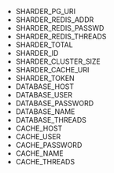 - SHARDER_PG_URI
- SHARDER_REDIS_ADDR
- SHARDER_REDIS_PASSWD
- SHARDER_REDIS_THREADS
- SHARDER_TOTAL
- SHARDER_ID
- SHARDER_CLUSTER_SIZE
- SHARDER_CACHE_URI
- SHARDER_TOKEN
- DATABASE_HOST
- DATABASE_USER
- DATABASE_PASSWORD
- DATABASE_NAME
- DATABASE_THREADS
- CACHE_HOST
- CACHE_USER
- CACHE_PASSWORD
- CACHE_NAME
- CACHE_THREADS